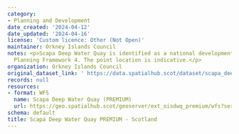 ```yaml
---
category:
- Planning and Development
date_created: '2024-04-12'
date_updated: '2024-04-16'
license: 'Custom licence: Other (Not Open)'
maintainer: Orkney Islands Council
notes: <p>Scapa Deep Water Quay is identified as a national development in National
  Planning Framework 4. The point location is indicative.</p>
organization: Orkney Islands Council
original_dataset_link: ' https://data.spatialhub.scot/dataset/scapa_deep_water_quay_premium-oi'
records: null
resources:
- format: WFS
  name: Scapa Deep Water Quay (PREMIUM)
  url: https://geo.spatialhub.scot/geoserver/ext_oisdwq_premium/wfs?service=wfs&typeName=ext_oisdwq_premium:pub_oisdwq_premium
schema: default
title: Scapa Deep Water Quay PREMIUM - Scotland
---
```

